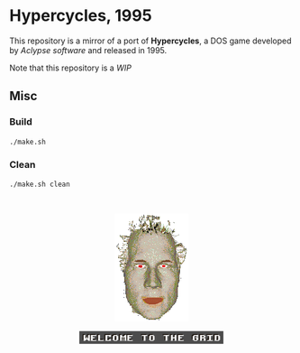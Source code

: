 # Hypercycles, 1995

This repository is a mirror of a port of **Hypercycles**, a DOS game developed by *Aclypse software* and released in 1995.

Note that this repository is a *WIP*

## Misc
### Build
```console
./make.sh
```

### Clean
```console
./make.sh clean
```

<br />
<p align="center">
  <img src=".misc/doc.gif">
</p>
<p align="center">
  <img width="256" src=".misc/welcome_grid.png">
</p>